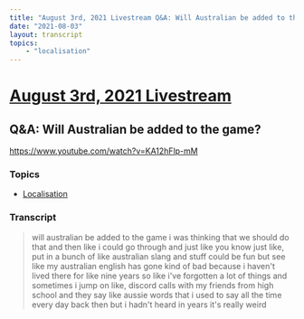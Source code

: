 ```yaml
---
title: "August 3rd, 2021 Livestream Q&A: Will Australian be added to the game?"
date: "2021-08-03"
layout: transcript
topics:
    - "localisation"
---
```

# [August 3rd, 2021 Livestream](../2021-08-03.md)
## Q&A: Will Australian be added to the game?
https://www.youtube.com/watch?v=KA12hFlp-mM

### Topics
* [Localisation](../topics/localisation.md)

### Transcript

> will australian be added to the game i was thinking that we should do that and then like i could go through and just like you know just like, put in a bunch of like australian slang and stuff could be fun but see like my australian english has gone kind of bad because i haven't lived there for like nine years so like i've forgotten a lot of things and sometimes i jump on like, discord calls with my friends from high school and they say like aussie words that i used to say all the time every day back then but i hadn't heard in years it's really weird

